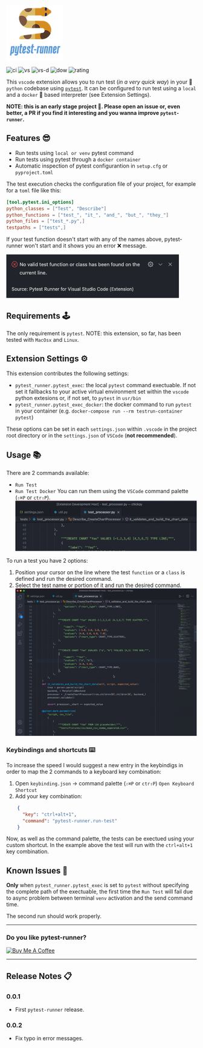 ![logo](https://raw.githubusercontent.com/ernestoarbitrio/pytest-runner/main/images/pytest-runner-logo-small.png)

![ci](https://github.com/ernestoarbitrio/pytest-runner/workflows/CI/badge.svg?branch=main) ![vs](https://vsmarketplacebadge.apphb.com/version-short/pamaron.pytest-runner.svg) ![vs-d](https://vsmarketplacebadge.apphb.com/installs/pamaron.pytest-runner.svg) ![dow](https://vsmarketplacebadge.apphb.com/downloads/pamaron.pytest-runner.svg) ![rating](https://vsmarketplacebadge.apphb.com/rating-star/pamaron.pytest-runner.svg)

This `vscode` extension allows you to run test (*in a very quick way*) in your 🐍 `python` codebase using [`pytest`](https://docs.pytest.org).
It can be configured to run test using a `local` and a `docker` 🐳  based interpreter (see Extension Settings).

**NOTE: this is an early stage project 🐣. Please open an issue or, even better, a PR if you find it interesting and you
wanna improve `pytest-runner`.**

## Features 😎

- Run tests using `local or venv` pytest command
- Run tests using pytest through a `docker container`
- Automatic inspection of pytest configurantion in `setup.cfg` or `pyproject.toml`

The test execution checks the configuration file of your project, for example for a `toml` file like this:
```toml
[tool.pytest.ini_options]
python_classes = ["Test", "Describe"]
python_functions = ["test_", "it_", "and_", "but_", "they_"]
python_files = ["test_*.py",]
testpaths = ["tests",]
```
If your test function doesn't start with any of the names above, pytest-runner won't start and it shows you an
error ❌ message.

![error](https://raw.githubusercontent.com/ernestoarbitrio/pytest-runner/main/images/err.png)

## Requirements 🕹

The only requirement is `pytest`. NOTE: this extension, so far, has been tested with `MacOsx` and `Linux`.

## Extension Settings ⚙️

This extension contributes the following settings:

* `pytest_runner.pytest_exec`: the local `pytest` command exectuable. If not set it fallbacks to your active virtual environment set within the `vscode` python extesions or, if not set, to `pytest` in `usr/bin`
* `pytest_runner.pytest_exec_docker`: the docker command to run `pytest` in your container (e.g. `docker-compose run --rm testrun-container pytest`)

These options can be set in each `settings.json` within `.vscode` in the project root directory or in the `settings.json` of `VSCode` (**not recommended**).

## Usage 📚

There are 2 commands available:
- `Run Test`
- `Run Test Docker`
You can run them using the `VSCode` command palette (`⇧⌘P` or `ctr⇧P`).
![cmd-palette](https://raw.githubusercontent.com/ernestoarbitrio/pytest-runner/main/images/cmd-palette-example.gif)

To run a test you have 2 options:
 1. Position your cursor on the line where the test `function` or a `class` is defined and run the desired command.
 2. Select the test name or portion of it and run the desired command.
 ![run-test-demo](https://raw.githubusercontent.com/ernestoarbitrio/pytest-runner/main/images/run-test-demo.gif)

 ### Keybindings and shortcuts ⌨️

 To increase the speed I would suggest a new entry in the keybindigs in order to map the 2 commands to a keyboard
 key combination:
  1. Open `keybinding.json` -> command palette (`⇧⌘P` or `ctr⇧P`) `Open Keyboard Shortcut`
  2. Add your key combination:
  ```json
      {
        "key": "ctrl+alt+1",
        "command": "pytest-runner.run-test"
      }
  ```
Now, as well as the command palette, the tests can be exectued using your custom shortcut. In the example above
the test will run with the `ctrl+alt+1` key combination.


## Known Issues 🧐

**Only** when `pytest_runner.pytest_exec` is set to `pytest` without specifying the complete path of the exectuable, the first time the `Run Test` will fail due to async problem between terminal `venv` activation and the send command time.

The second run should work properly.

---

### Do you like pytest-runner?

<a href="https://www.buymeacoffee.com/ernestoarb5" target="_blank"><img src="https://cdn.buymeacoffee.com/buttons/v2/default-yellow.png" alt="Buy Me A Coffee" style="height: 60px !important;width: 217px !important;" ></a>

---

## Release Notes 📋

### 0.0.1

- First `pytest-runner` release.

### 0.0.2

- Fix typo in error messages.
